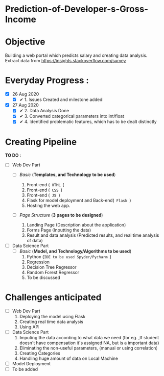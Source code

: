 # Prediction-of-Developer-s-Gross-Income
# Objective
Building a web portal which predicts salary and creating data analysis. 
Extract data from https://insights.stackoverflow.com/survey

# Everyday Progress :
- [x] 26 Aug 2020
  - [x] ✔ 1. Issues Created and milestone added
- [x] 27 Aug 2020
  - [x] ✔ 2. Data Analysis Done
  - [x] ✔ 3. Converted categorical parameters into int/float 
  - [x] ✔ 4. Identified problematic features, which has to be dealt distinctly
# Creating Pipeline
**TO DO** :
- [ ] Web Dev Part
  - [ ] _Basic_ (**Templates, and Technology to be used**)
    1. Front-end (<code> HTML </code>)
    2. Front-end (<code> CSS </code>)
    3. Front-end (<code> JS  </code>)
    4. Flask for model deployment and Back-end(<code> Flask </code>)
    5. Hosting the web app.
    
  - [ ] _Page Structure_ (**3 pages to be designed**)
    1. Landing Page (Description about the application)
    2. Forms Page (Inputting the data)
    3. Result and data analysis (Predicted results, and real time analysis of data)
    
- [ ] Data Science Part
  - [ ] _Basic_ (**Model, and Technology/Algorithms to be used**)
    1. Python (<code>IDE to be used Spyder/Pycharm </code>)
    2. Regression 
    3. Decision Tree Regressor 
    4. Random Forest Regressor
    5. To be discussed
    
# Challenges anticipated
- [ ] Web Dev Part
    1. Deploying the model using Flask
    2. Creating real time data analysis 
    3. Using API
- [ ] Data Science Part
    1. Imputing the data according to what data we need (for eg. ,If student doesn't have compensation it's assigned NA, but is a important data)
    2. Eliminating the non-useful parameters, (manual or using correlation)
    3. Creating Categories
    4. Handling huge amount of data on Local Machine
- [ ] Model Deployment
- [ ] To be added
